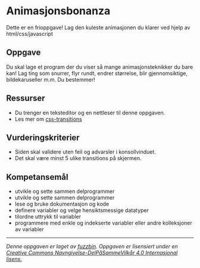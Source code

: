 # Animasjonsbonanza

Dette er en frioppgave! Lag den kuleste animasjonen du klarer ved hjelp av html/css/javascript

## Oppgave

Du skal lage et program der du viser så mange animasjonsteknikker du bare kan! Lag ting som snurrer, flyr rundt, endrer størrelse, blir gjennomsiktige, bildekaruseller m.m. Du bestemmer!

## Ressurser

* Du trenger en teksteditor og en nettleser til denne oppgaven.
* Les mer om [css-transitions](https://developer.mozilla.org/en-US/docs/Web/CSS/CSS_Transitions/Using_CSS_transitions)

## Vurderingskriterier

* Siden skal validere uten feil og advarsler i konsollvinduet.
* Det skal være minst 5 ulike transitions på skjermen.

## Kompetansemål

* utvikle og sette sammen delprogrammer
* utvikle og sette sammen delprogrammer
* lese og bruke dokumentasjon og kode
* definere variabler og velge hensiktsmessige datatyper
* tilordne uttrykk til variabler
* programmere med enkle og indekserte variabler eller andre kolleksjoner av variabler

---
_Denne oppgaven er laget av [fuzzbin](https://github.com/fuzzbin). Oppgaven er lisensiert under en [Creative Commons Navngivelse-DelPåSammeVilkår 4.0 Internasjonal lisens.
](http://creativecommons.org/licenses/by-sa/4.0/)_
